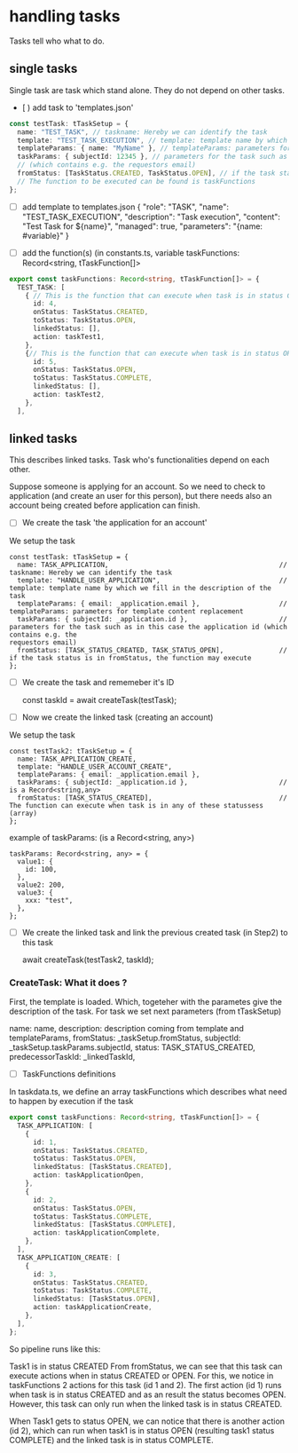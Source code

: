 # handling tasks

Tasks tell who what to do.

## single tasks

Single task are task which stand alone. They do not depend on other tasks.

- [ ) add task to 'templates.json'

```typescript
const testTask: tTaskSetup = {
  name: "TEST_TASK", // taskname: Hereby we can identify the task
  template: "TEST_TASK_EXECUTION", // template: template name by which we fill in the description of the task
  templateParams: { name: "MyName" }, // templateParams: parameters for template content replacement
  taskParams: { subjectId: 12345 }, // parameters for the task such as in this case the application id
  // (which contains e.g. the requestors email)
  fromStatus: [TaskStatus.CREATED, TaskStatus.OPEN], // if the task status is in fromStatus, the function may execute
  // The function to be executed can be found is taskFunctions
};
```

- [ ] add template to templates.json
      {
      "role": "TASK",
      "name": "TEST_TASK_EXECUTION",
      "description": "Task execution",
      "content": "Test Task for ${name}",
      "managed": true,
      "parameters": "{name: #variable}"
      }

- [ ] add the function(s) (in constants.ts, variable taskFunctions: Record<string, tTaskFunction[]>

```typescript (taskdata.ts)
export const taskFunctions: Record<string, tTaskFunction[]> = {
  TEST_TASK: [
    { // This is the function that can execute when task is in status CREATED
      id: 4,
      onStatus: TaskStatus.CREATED,
      toStatus: TaskStatus.OPEN,
      linkedStatus: [],
      action: taskTest1,
    },
    {// This is the function that can execute when task is in status OPEN
      id: 5,
      onStatus: TaskStatus.OPEN,
      toStatus: TaskStatus.COMPLETE,
      linkedStatus: [],
      action: taskTest2,
    },
  ],
```

## linked tasks

This describes linked tasks. Task who's functionalities depend on each other.

Suppose someone is applying for an account.
So we need to check to application (and create an user for this person), but there needs also an account being created before application can finish.

- [ ] We create the task 'the application for an account'

We setup the task

    const testTask: tTaskSetup = {
      name: TASK_APPLICATION,											// taskname: Hereby we can identify the task
      template: "HANDLE_USER_APPLICATION",								// template: template name by which we fill in the description of the task
      templateParams: { email: _application.email },					// templateParams: parameters for template content replacement
      taskParams: { subjectId: _application.id },						// parameters for the task such as in this case the application id (which contains e.g. the 																			 requestors email)
      fromStatus: [TASK_STATUS_CREATED, TASK_STATUS_OPEN],				// if the task status is in fromStatus, the function may execute
    };

- [ ] We create the task and rememeber it's ID

  const taskId = await createTask(testTask);

- [ ] Now we create the linked task (creating an account)

We setup the task

    const testTask2: tTaskSetup = {
      name: TASK_APPLICATION_CREATE,
      template: "HANDLE_USER_ACCOUNT_CREATE",
      templateParams: { email: _application.email },
      taskParams: { subjectId: _application.id },						// is a Record<string,any>
      fromStatus: [TASK_STATUS_CREATED],								// The function can execute when task is in any of these statussess (array)
    };

example of taskParams: (is a Record<string, any>)

    taskParams: Record<string, any> = {
      value1: {
        id: 100,
      },
      value2: 200,
      value3: {
        xxx: "test",
      },
    };

- [ ] We create the linked task and link the previous created task (in Step2) to this task

  await createTask(testTask2, taskId);

### CreateTask: What it does ?

First, the template is loaded. Which, togeteher with the parametes give the description of the task.
For task we set next parameters (from tTaskSetup)

name: name,
description: description coming from template and templateParams,
fromStatus: \_taskSetup.fromStatus,
subjectId: \_taskSetup.taskParams.subjectId,
status: TASK_STATUS_CREATED,
predecessorTaskId: \_linkedTaskId,

- [ ] TaskFunctions definitions

In taskdata.ts, we define an array taskFunctions which describes what need to happen by execution if the task

```typescript
export const taskFunctions: Record<string, tTaskFunction[]> = {
  TASK_APPLICATION: [
    {
      id: 1,
      onStatus: TaskStatus.CREATED,
      toStatus: TaskStatus.OPEN,
      linkedStatus: [TaskStatus.CREATED],
      action: taskApplicationOpen,
    },
    {
      id: 2,
      onStatus: TaskStatus.OPEN,
      toStatus: TaskStatus.COMPLETE,
      linkedStatus: [TaskStatus.COMPLETE],
      action: taskApplicationComplete,
    },
  ],
  TASK_APPLICATION_CREATE: [
    {
      id: 3,
      onStatus: TaskStatus.CREATED,
      toStatus: TaskStatus.COMPLETE,
      linkedStatus: [TaskStatus.OPEN],
      action: taskApplicationCreate,
    },
  ],
};
```

So pipeline runs like this:

Task1 is in status CREATED
From fromStatus, we can see that this task can execute actions when in status CREATED or OPEN.
For this, we notice in taskFunctions 2 actions for this task (id 1 and 2).
The first action (id 1) runs when task is in status CREATED and as an result the status becomes OPEN.
However, this task can only run when the linked task is in status CREATED.

When Task1 gets to status OPEN, we can notice that there is another action (id 2),
which can run when task1 is in status OPEN (resulting task1 status COMPLETE) and the linked task is
in status COMPLETE.
